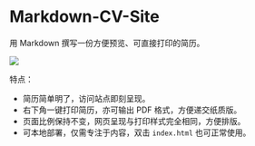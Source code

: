 # Markdown-CV-Site

用 Markdown 撰写一份方便预览、可直接打印的简历。

![](https://wiki-media-1253965369.cos.ap-guangzhou.myqcloud.com/img/202307312227029.png)

特点：

- 简历简单明了，访问站点即刻呈现。
- 右下角一键打印简历，亦可输出 PDF 格式，方便递交纸质版。
- 页面比例保持不变，网页呈现与打印样式完全相同，方便排版。
- 可本地部署，仅需专注于内容，双击 `index.html` 也可正常使用。

